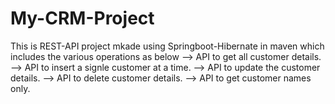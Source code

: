 # My-CRM-Project
This is REST-API project mkade using Springboot-Hibernate in maven which includes the various operations as below
--> API to get all customer details.
--> API to insert a signle customer at a time.
--> API to update the customer details.
--> API to delete customer details.
--> API to get customer names only.

